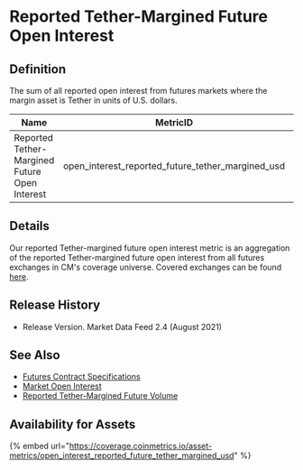 # Reported Tether-Margined Future Open Interest

## Definition

The sum of all reported open interest from futures markets where the margin asset is Tether in units of U.S. dollars.

| Name                                          | MetricID                                                | Category      | Subcategory | Type | Unit | Frequency |
| --------------------------------------------- | ------------------------------------------------------- | ------------- | ----------- | ---- | ---- | --------- |
| Reported Tether-Margined Future Open Interest | open\_interest\_reported\_future\_tether\_margined\_usd | Open Interest | Future      | Sum  | USD  | 1h, 1d    |

## Details

Our reported Tether-margined future open interest metric is an aggregation of the reported Tether-margined future open interest from all futures exchanges in CM's coverage universe.  Covered exchanges can be found [here](../../exchanges/all-exchanges.md).

## Release History

* Release Version. Market Data Feed 2.4 (August 2021)&#x20;

## See Also

* [Futures Contract Specifications](../../market-data/derivatives-contract-specifications.md)
* [Market Open Interest](../../market-data/market-open-interest.md)
* [Reported Tether-Margined Future Volume](../volume/volume\_reported\_future\_tether\_margined\_usd\_1d.md)

## Availability for Assets

{% embed url="https://coverage.coinmetrics.io/asset-metrics/open_interest_reported_future_tether_margined_usd" %}
